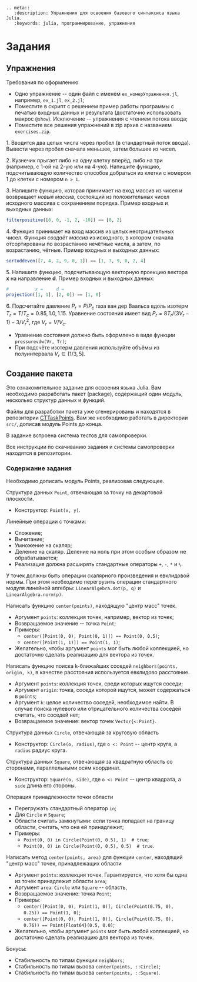 ```{eval-rst}
.. meta::
   :description: Упражнения для освоения базового синтаксиса языка Julia.
   :keywords: julia, программирование, упражнения
```

# Задания

## Упражнения

Требования по оформлению

- Одно упражнение -- один файл с именем `ex_номерУпражнения.jl`, например, `ex_1.jl`, `ex_2.jl`;
- Поместите в скрипт с решением пример работы программы с печатью входных данных и результата (достаточно использовать макрос `@show`).
  Исключение -- упражнения с чтением потока ввода;
- Поместите все решения упражнений в zip архив с названием `exercises.zip`.

1\.
Вводится два целых числа через пробел (в стандартный поток ввода).
Вывести через пробел сначала меньшее, затем большее из чисел.

2\.
Кузнечик прыгает либо на одну клетку вперёд, либо на три (например, с 1-ой на 2-ую или на 4-ую).
Напишите функцию, подсчитывающую количество способов добраться из клетки с номером 1 до клетки с номером `n > 1`.

3\.
Напишите функцию, которая принимает на вход массив из чисел и возвращает _новый массив_, состоящий из положительных чисел исходного массива с сохранением порядка.
Пример входных и выходных данных:

```julia
filterpositive([8, 0, -1, 2, -10]) == [8, 2]
```

4\.
Функция принимает на вход массив из целых неотрицательных чисел.
Функция _создаёт массив_ из исходного, в котором сначала отсортированы по возрастанию нечётные числа, а затем, по возрастанию, чётные.
Пример входных и выходных данных:

```julia
sortoddeven([7, 4, 2, 9, 0, 1]) == [1, 7, 9, 0, 2, 4]
```

5\.
Напишите функцию, подсчитывающую векторную проекцию вектора $\mathbf{x}$ на направление $\mathbf{d}$.
Пример входных и выходных данных:

```julia
#          x =     d =
projection([1, 1], [2, 0]) == [1, 0]
```

6\.
Подсчитайте давление $P_r = P / P_c$ газа ван дер Ваальса вдоль изотерм $T_r = T / T_c = 0.85, 1.0, 1.15$.
Уравнение состояния имеет вид $P_r = 8 T_r / (3 V_r - 1) - 3 / V_r^2$, где $V_r = V / V_c$.

- Уравнение состояния должно быть оформлено в виде функции `pressurevdw(Vr, Tr)`;
- При подсчёте изотерм давления используйте объёмы из полуинтервала $V_r \in (1/3, 5]$.

## Создание пакета

Это ознакомительное задание для освоения языка Julia. Вам необходимо разработать пакет (package), содержащий один модуль, несколько структур данных и функций.

Файлы для разработки пакета уже сгенерированы и находятся в репозитории [CTTaskPoints](https://github.com/stepanzh/CTTaskPoints). Вам же необходимо работать в директории `srс/`, дописав модуль Points до конца.

В задание встроена система тестов для самопроверки.

Все инструкции по скачиванию задания и системы самопроверки находятся в репозитории.

### Содержание задания

Необходимо дописать модуль Points, реализовав следующее.

Структура данных `Point`, отвечающая за точку на декартовой плоскости.

- Конструктор: `Point(x, y)`.

Линейные операции с точками:

- Сложение;
- Вычитание;
- Умножение на скаляр;
- Деление на скаляр. Деление на ноль при этом особым образом не обрабатывается;
- Реализация должна расширять стандартные операторы `+`, `-`, `*` и `\`.

У точек должны быть операции скалярного произведения и евклидовой нормы. При этом необходимо перегрузить операции стандартного модуля линейной алгебры: `LinearAlgebra.dot(p, q)` и `LinearAlgebra.norm(p)`.

Написать функцию `center(points)`, находящую "центр масс" точек.

- Аргумент `points`: коллекция точек, например, вектор из точек;
- Возвращаемое значение -- точка `Point`;
- Примеры:
  + `center([Point(0, 0), Point(0, 1)]) == Point(0, 0.5)`;
  + `center([Point(1, 1)]) == Point(1, 1)`;
- Желательно, чтобы аргумент `points` мог быть любой коллекцией, но достаточно сделать реализацию для вектора из точек.

Написать функцию поиска k-ближайших соседей `neighbors(points, origin, k)`, в качестве расстояния используется евклидово расстояние.

- Аргумент `points`: коллекция точек, среди которых ищутся соседи;
- Аргумент `origin`: точка, соседи которой ищутся, может содержаться в `points`;
- Аргумент `k`: целое количество соседей, необходимое найти. В случае поиска нулевого или отрицательного количества соседей считать, что соседей нет;
- Возвращаемое значение: вектор точек `Vector{<:Point}`.

Структура данных `Circle`, отвечающая за круговую область

- Конструктор: `Circle(o, radius)`, где `o <: Point` -- центр круга, а `radius` радиус круга.

Структура данных `Square`, отвечающая за квадратную область со сторонами, параллельными осям координат.

- Конструктор: `Square(o, side)`, где `o <: Point` -- центр квадрата, а `side` длина его стороны.

Операция принадлежности точки области

- Перегружать стандартный оператор `in`;
- Для `Circle` и `Square`;
- Области считать замкнутыми: если точка попадает на границу области, считать, что она ей принадлежит;
- Примеры:
  +  `Point(0, 0) in Circle(Point(0, 0.5), 1)  # true`;
  + `Point(0, 0) in Circle(Point(0, 0.5), 0.5)  # true`.

Написать метод `center(points, area)` для функции `center`, находящий "центр масс" точек, принадлежащих области

- Аргумент `points`: коллекция точек. Гарантируется, что хотя бы одна из точек принадлежит области `area`;
- Аргумент `area`: `Circle` или `Square` -- область, 
- Возвращаемое значение: точка `Point`;
- Примеры:
  + `center([Point(0, 0), Point(1, 0)], Circle(Point(0.75, 0), 0.25)) == Point(1, 0)`;
  + `center([Point(0, 0), Point(1, 0)], Circle(Point(0.75, 0), 0.76)) == Point{Float64}(0.5, 0.0)`;
- Желательно, чтобы аргумент `points` мог быть любой коллекцией, но достаточно сделать реализацию для вектора из точек.
  
Бонусы:

- Стабильность по типам функции `neighbors`;
- Стабильность по типам вызова `center(points, ::Circle)`;
- Стабильность по типам вызова `center(points, ::Square)`.
